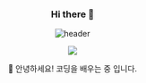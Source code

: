 <div align=center>

 ### Hi there 👋

![header](https://capsule-render.vercel.app/api?type=wave&color=auto&height=300&section=header&text=CHUBINI%20GITHUB&fontSize=90)
 
  <img src="https://img.shields.io/badge/PYTHON-61DAFB?style=flat&logo=React&logoColor=white"/>
 
 :raised_hands:
 안녕하세요! 코딩을 배우는 중 입니다.

 
<!--
**chubinibini/chubinibini** is a ✨ _special_ ✨ repository because its `README.md` (this file) appears on your GitHub profile.

Here are some ideas to get you started:

- 🔭 I’m currently working on ...
- 🌱 I’m currently learning ...
- 👯 I’m looking to collaborate on ...
- 🤔 I’m looking for help with ...
- 💬 Ask me about ...
- 📫 How to reach me: ...
- 😄 Pronouns: ...
- ⚡ Fun fact: ...
-->
 </div>
